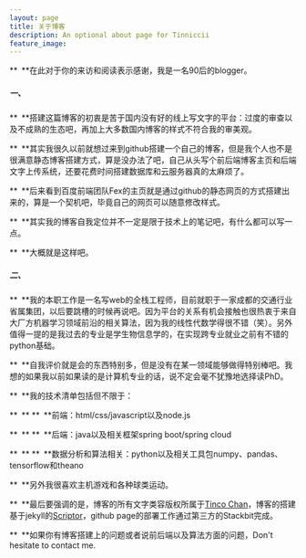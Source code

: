 ```yaml
---
layout: page
title: 关于博客
description: An optional about page for Tinniccii
feature_image: 
---
```


** **在此对于你的来访和阅读表示感谢，我是一名90后的blogger。

##### 一、

** **搭建这篇博客的初衷是苦于国内没有好的线上写文字的平台：过度的审查以及不成熟的生态吧，再加上大多数国内博客的样式不符合我的审美观。

** **其实我很久以前就想过来到github搭建一个自己的博客，但是我个人也不是很满意静态博客搭建方式，算是没办法了吧，自己从头写个前后端博客主页和后端文字上传系统，还要花费时间搭建数据库和云服务器真的太麻烦了。

** **后来看到百度前端团队Fex的主页就是通过github的静态网页的方式搭建出来的，算是一个契机吧，毕竟自己的网页可以随意修改样式。

** **其实我的博客自我定位并不一定是限于技术上的笔记吧，有什么都可以写一点。

** **大概就是这样吧。

##### 二、

** **我的本职工作是一名写web的全栈工程师，目前就职于一家成都的交通行业省属集团，以后要跳槽的时候再说吧。因为平台的关系有机会接触也很热衷于来自大厂方机器学习领域前沿的相关算法，因为我的线性代数学得很不错（笑）。另外值得一提的是我过去的专业是学生物信息学的，在实现跨专业就业之前有不错的python基础。

** **自我评价就是会的东西特别多，但是没有在某一领域能够做得特别棒吧。我想的如果我以前如果读的是计算机专业的话，说不定会毫不犹豫地选择读PhD。

** **我的技术清单包括但不限于：

** ** ** **前端：html/css/javascript以及node.js

** ** ** **后端：java以及相关框架spring boot/spring cloud

** ** ** **数据分析和算法相关：python以及相关工具包numpy、pandas、tensorflow和theano

** **另外我很喜欢主机游戏和各种球类运动。

** **最后要强调的是，博客的所有文字类容版权所属于[Tinco Chan](https://douban.com/tincochan)，博客的搭建基于jekyll的[Scriptor](https://jekyllthemes.io/theme/scriptor)，github page的部署工作通过第三方的Stackbit完成。

** **如果你有博客搭建上的问题或者说前后端以及算法方面的问题，Don't hesitate to contact me.